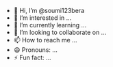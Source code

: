 - 👋 Hi, I’m @soumi123bera
- 👀 I’m interested in ...
- 🌱 I’m currently learning ...
- 💞️ I’m looking to collaborate on ...
- 📫 How to reach me ...
- 😄 Pronouns: ...
- ⚡ Fun fact: ...

<!---
soumi123bera/soumi123bera is a ✨ special ✨ repository because its `README.md` (this file) appears on your GitHub profile.
You can click the Preview link to take a look at your changes.
--->
